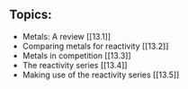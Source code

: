 ## Topics:
- Metals: A review [[13.1]]
- Comparing metals for reactivity [[13.2]]
- Metals in competition [[13.3]]
- The reactivity series [[13.4]]
- Making use of the reactivity series [[13.5]]